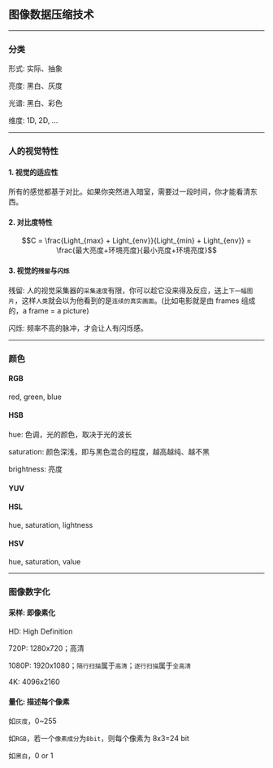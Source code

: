 ## 图像数据压缩技术

___

### 分类

形式: 实际、抽象

亮度: 黑白、灰度

光谱: 黑白、彩色

维度: 1D, 2D, ...

___

### 人的视觉特性

#### 1. 视觉的适应性

所有的感觉都基于对比。如果你突然进入暗室，需要过一段时间，你才能看清东西。

#### 2. 对比度特性

$$C = \frac{Light_{max} + Light_{env}}{Light_{min} + Light_{env}} = \frac{最大亮度+环境亮度}{最小亮度+环境亮度}$$

#### 3. 视觉的`残留`与`闪烁`

残留: 人的视觉采集器的`采集速度`有限，你可以趁它没来得及反应，送上`下一幅图片`，这样`人类`就会以为他看到的是`连续的真实画面`。(比如电影就是由 frames 组成的，a frame = a picture)

闪烁: 频率不高的脉冲，才会让人有闪烁感。

___

### 颜色

#### RGB
red, green, blue

#### HSB
hue: 色调，光的颜色，取决于光的波长

saturation: 颜色深浅，即与黑色混合的程度，越高越纯、越不黑

brightness: 亮度

#### YUV

#### HSL
hue, saturation, lightness

#### HSV
hue, saturation, value

___

### 图像数字化

#### 采样: 即像素化

HD: High Definition

720P: 1280x720；高清

1080P: 1920x1080；`隔行扫描`属于`高清`；`逐行扫描`属于`全高清`

4K: 4096x2160

#### 量化: 描述每个像素

如`灰度`，0~255

如`RGB`，若一个`像素成分`为`8bit`，则每个像素为 8x3=24 bit

如`黑白`，0 or 1